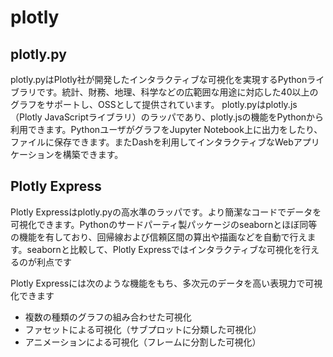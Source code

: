 # plotly

## plotly.py

plotly.pyはPlotly社が開発したインタラクティブな可視化を実現するPythonライブラリです。統計、財務、地理、科学などの広範囲な用途に対応した40以上のグラフをサポートし、OSSとして提供されています。 plotly.pyはplotly.js（Plotly JavaScriptライブラリ）のラッパであり、plotly.jsの機能をPythonから利用できます。PythonユーザがグラフをJupyter Notebook上に出力をしたり、ファイルに保存できます。またDashを利用してインタラクティブなWebアプリケーションを構築できます。

## Plotly Express

Plotly Expressはplotly.pyの高水準のラッパです。より簡潔なコードでデータを可視化できます。Pythonのサードパーティ製パッケージのseabornとほぼ同等の機能を有しており、回帰線および信頼区間の算出や描画などを自動で行えます。seabornと比較して、Plotly Expressではインタラクティブな可視化を行えるのが利点です

Plotly Expressには次のような機能をもち、多次元のデータを高い表現力で可視化できます

- 複数の種類のグラフの組み合わせた可視化
- ファセットによる可視化（サブプロットに分類した可視化）
- アニメーションによる可視化（フレームに分割した可視化）